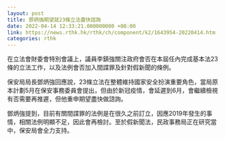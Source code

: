 ```yaml
---
layout: post
title: 鄧炳強期望就23條立法盡快諮詢
date: 2022-04-14 12:33:21.000000000 +08:00
link: https://news.rthk.hk/rthk/ch/component/k2/1643954-20220414.htm
categories: rthk
---
```


在立法會財委會特別會議上，議員李鎮強關注政府會否在本屆任內完成基本法23條的立法工作，以及法例會否加入間諜罪及針對假新聞的條例。

保安局局長鄧炳強回應說，23條立法在整體維持國家安全扮演重要角色，當局原本計劃5月在保安事務委員會提出，但由於新冠疫情，會延遲到6月，會繼續檢視有否需要再推遲，但他重申期望盡快做諮詢。

鄧炳強提到，目前有關間諜罪的法例是在很久之前訂立，因應2019年發生的事情，相關法例明顯不足，因此會再檢討。至於假新聞法，民政事務局正在研究當中，保安局會全力支持。
